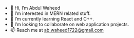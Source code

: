 - 👋 Hi, I’m Abdul Waheed
- 👀 I’m interested in MERN related stuff.
- 🌱 I’m currently learning React and C++.
- 💞️ I’m looking to collaborate on web application projects.
- 📫 Reach me at ab.waheed1722@gmail.com
     

<!---
iabwaheed/iabwaheed is a ✨ special ✨ repository because its `README.md` (this file) appears on your GitHub profile.
You can click the Preview link to take a look at your changes.
--->
